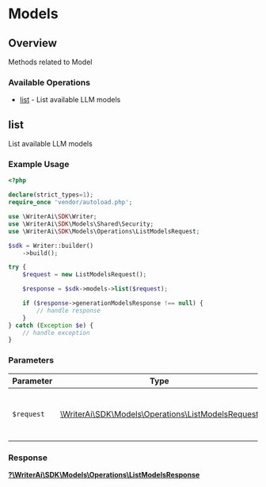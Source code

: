 # Models

## Overview

Methods related to Model

### Available Operations

* [list](#list) - List available LLM models

## list

List available LLM models

### Example Usage

```php
<?php

declare(strict_types=1);
require_once 'vendor/autoload.php';

use \WriterAi\SDK\Writer;
use \WriterAi\SDK\Models\Shared\Security;
use \WriterAi\SDK\Models\Operations\ListModelsRequest;

$sdk = Writer::builder()
    ->build();

try {
    $request = new ListModelsRequest();

    $response = $sdk->models->list($request);

    if ($response->generationModelsResponse !== null) {
        // handle response
    }
} catch (Exception $e) {
    // handle exception
}
```

### Parameters

| Parameter                                                                                         | Type                                                                                              | Required                                                                                          | Description                                                                                       |
| ------------------------------------------------------------------------------------------------- | ------------------------------------------------------------------------------------------------- | ------------------------------------------------------------------------------------------------- | ------------------------------------------------------------------------------------------------- |
| `$request`                                                                                        | [\WriterAi\SDK\Models\Operations\ListModelsRequest](../../models/operations/ListModelsRequest.md) | :heavy_check_mark:                                                                                | The request object to use for the request.                                                        |


### Response

**[?\WriterAi\SDK\Models\Operations\ListModelsResponse](../../models/operations/ListModelsResponse.md)**

